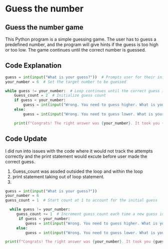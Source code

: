 # Guess the number

## Guess the number game

This Python program is a simple guessing game. The user has to guess a predefined number, and the program will give hints if the guess is too high or too low. The game continues until the correct number is guessed.

## Code Explanation
```Python
guess = int(input("What is your guess?"))  # Prompts user for their initial guess
your_number = 6  # Set the target number to be guessed

while guess != your_number:  # Loop continues until the correct guess is made
    Guess_count = 2  # Initialize guess count
    if guess < your_number:
        guess = int(input("Wrong. You need to guess higher. What is your guess?"))
    else:
        guess = int(input("Wrong. You need to guess lower. What is your guess?"))

    print(f"Congrats! The right answer was {your_number}. It took you {Guess_count} guesses.")
```



## Code Update

I did run into issues with the code where it would not track the attempts correctly and the  print statement would excute before user made the correct guess.
1. Guess_count was assded outsided the loop and within the loop
2. print statement taking out of loop statement.
3. 

   ```Python
   guess = int(input("What is your guess?"))
   your_number = 6
   guess_count = 1  # Start count at 1 to account for the initial guess

     while guess != your_number:
        guess_count += 1  # Increment guess count each time a new guess is made
         if guess < your_number:
            guess = int(input("Wrong. You need to guess higher. What is your guess?"))
        else:
            guess = int(input("Wrong. You need to guess lower. What is your guess?"))

   print(f"Congrats! The right answer was {your_number}. It took you {guess_count} guesses.")

   ```
   
   
